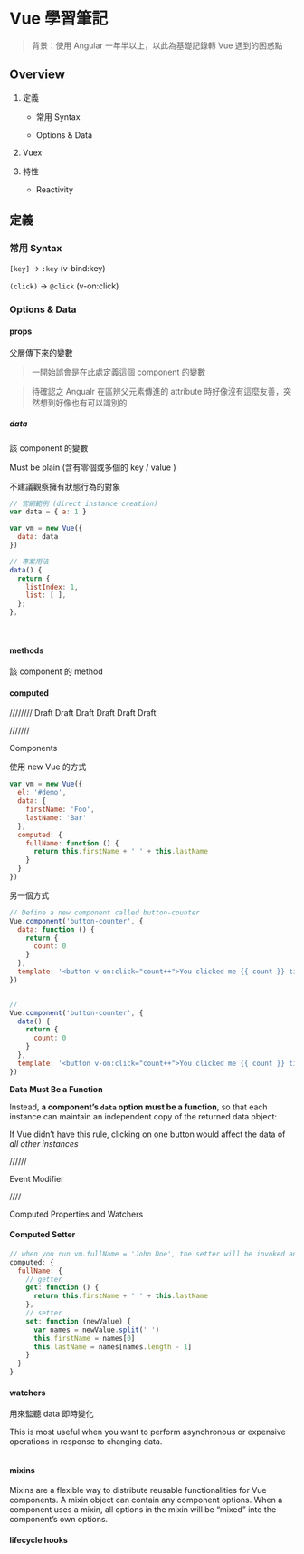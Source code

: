 # Vue 學習筆記

>背景：使用 Angular 一年半以上，以此為基礎記錄轉 Vue 遇到的困惑點

## Overview

1. 定義

   - 常用 Syntax

   - Options & Data

2. Vuex

3. 特性

   - Reactivity



## 定義

### 常用 Syntax

`[key]` -> `:key`  (v-bind:key)

`(click)` -> `@click`  (v-on:click)



### Options & Data

#### props

父層傳下來的變數

> 一開始誤會是在此處定義這個 component 的變數

> 待確認之 Angualr 在區辨父元素傳進的 attribute 時好像沒有這麼友善，突然想到好像也有可以識別的



##### data

該 component 的變數

Must be plain (含有零個或多個的 key / value )

不建議觀察擁有狀態行為的對象

```javascript
// 官網範例 (direct instance creation)
var data = { a: 1 }

var vm = new Vue({
  data: data
})

// 專案用法
data() {
  return {
    listIndex: 1,
    list: [ ],
  };
},
```

​    

#### methods

該 component 的 method



#### computed







//////// Draft Draft Draft Draft Draft Draft

///////

Components 

使用 new Vue 的方式

```javascript
var vm = new Vue({
  el: '#demo',
  data: {
    firstName: 'Foo',
    lastName: 'Bar'
  },
  computed: {
    fullName: function () {
      return this.firstName + ' ' + this.lastName
    }
  }
})
```



另一個方式

```javascript
// Define a new component called button-counter
Vue.component('button-counter', {
  data: function () {
    return {
      count: 0
    }
  },
  template: '<button v-on:click="count++">You clicked me {{ count }} times.</button>'
})


// 
Vue.component('button-counter', {
  data() {
    return {
      count: 0
    }
  },
  template: '<button v-on:click="count++">You clicked me {{ count }} times.</button>'
})
```

**Data Must Be a Function**

Instead, **a component’s `data` option must be a function**, so that each instance can maintain an independent copy of the returned data object:

If Vue didn’t have this rule, clicking on one button would affect the data of *all other instances*







//////

Event Modifier







////

Computed Properties and Watchers

#### Computed Setter

```javascript
// when you run vm.fullName = 'John Doe', the setter will be invoked and vm.firstName and vm.lastName will be updated accordingly.
computed: {
  fullName: {
    // getter
    get: function () {
      return this.firstName + ' ' + this.lastName
    },
    // setter
    set: function (newValue) {
      var names = newValue.split(' ')
      this.firstName = names[0]
      this.lastName = names[names.length - 1]
    }
  }
}
```



#### watchers

用來監聽 data 即時變化

This is most useful when you want to perform asynchronous or expensive operations in response to changing data.

```javascript

```



#### mixins

Mixins are a flexible way to distribute reusable functionalities for Vue components. A mixin object can contain any component options. When a component uses a mixin, all options in the mixin will be “mixed” into the component’s own options.





#### lifecycle hooks

